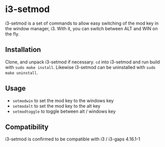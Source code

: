 # i3-setmod

i3-setmod is a set of commands to allow easy switching of the mod key in the window manager, i3. With it, you can switch between ALT and WIN on the fly.

## Installation

Clone, and unpack i3-setmod if necessary. `cd` into i3-setmod and run build with `sudo make install`. Likewise i3-setmod can be uninstalled with `sudo make uninstall`.

## Usage

+ `setmodwin` to set the mod key to the windows key
+ `setmodalt` to set the mod key to the alt key
+ `setmodtoggle` to toggle between alt / windows key

## Compatibility

i3-setmod is confirmed to be compatible with i3 / i3-gaps 4.16.1-1
